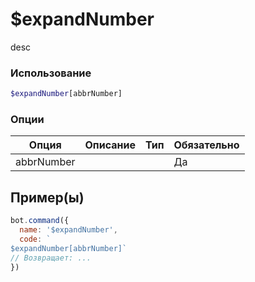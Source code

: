 # $expandNumber
desc
### Использование
```php
$expandNumber[abbrNumber]
```

### Опции

| Опция | Описание | Тип | Обязательно |
|--------|-------------|------|----------|
| abbrNumber |  |  | Да |  
## Пример(ы)

```javascript
bot.command({
  name: '$expandNumber',
  code: `
$expandNumber[abbrNumber]`
// Возвращает: ...
})
```